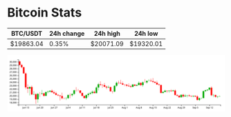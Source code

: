 # Bitcoin Stats

BTC/USDT|24h change|24h high|24h low|
|---|---|---|---|
|$19863.04|0.35%|$20071.09|$19320.01|

<img src="./chart.svg">
